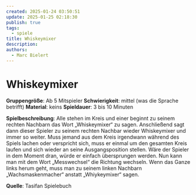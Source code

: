```yaml
---
created: 2025-01-24 03:50:51
update: 2025-01-25 02:18:30
publish: true
tags:
  - spiele
title: Whiskeymixer
description: 
authors:
  - Marc Bielert
---
```


# Whiskeymixer

**Gruppengröße**: Ab 5 Mitspieler
**Schwierigkeit**: mittel (was die Sprache betrifft)
**Material**: keins
**Spieldauer**: 3 bis 10 Minuten

**Spielbeschreibung**:
Alle stehen im Kreis und einer beginnt zu seinem rechten Nachbarn das Wort „Whiskeymixer“ zu sagen. Anschließend sagt dann dieser Spieler zu seinem rechten Nachbar wieder Whiskeymixer und immer so weiter. Muss jemand aus dem Kreis irgendwann während des Spiels lachen oder verspricht sich, muss er einmal um den gesamten Kreis laufen und sich wieder an seine Ausgangsposition stellen. Wäre der Spieler in dem Moment dran, würde er einfach übersprungen werden. Nun kann man mit dem Wort „Messwechsel“ die Richtung wechseln. Wenn das Ganze links herum geht, muss man zu seinem linken Nachbarn „Wachsmaskenmacher“ anstatt „Whiykeymixer“ sagen.

**Quelle**:
Tasifan Spielebuch